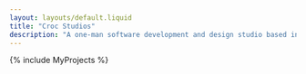 ```yaml
---
layout: layouts/default.liquid
title: "Croc Studios"
description: "A one-man software development and design studio based in the US. We build web and mobile applications for people and businesses."
---
```

{% include MyProjects %}